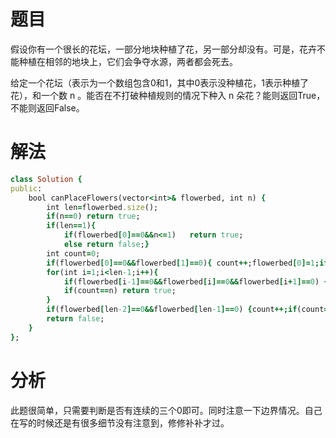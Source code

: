 # 题目
假设你有一个很长的花坛，一部分地块种植了花，另一部分却没有。可是，花卉不能种植在相邻的地块上，它们会争夺水源，两者都会死去。

给定一个花坛（表示为一个数组包含0和1，其中0表示没种植花，1表示种植了花），和一个数 n 。能否在不打破种植规则的情况下种入 n 朵花？能则返回True，不能则返回False。
# 解法

```ruby
class Solution {
public:
    bool canPlaceFlowers(vector<int>& flowerbed, int n) {
        int len=flowerbed.size();
        if(n==0) return true;
        if(len==1){
            if(flowerbed[0]==0&&n<=1)   return true;
            else return false;} 
        int count=0;
        if(flowerbed[0]==0&&flowerbed[1]==0){ count++;flowerbed[0]=1;if(count==n) return true;}
        for(int i=1;i<len-1;i++){
            if(flowerbed[i-1]==0&&flowerbed[i]==0&&flowerbed[i+1]==0) {count++;flowerbed[i]=1;} 
            if(count==n) return true;
        }
        if(flowerbed[len-2]==0&&flowerbed[len-1]==0) {count++;if(count==n) return true;}
        return false;
    }
};

```
# 分析
此题很简单，只需要判断是否有连续的三个0即可。同时注意一下边界情况。自己在写的时候还是有很多细节没有注意到，修修补补才过。
